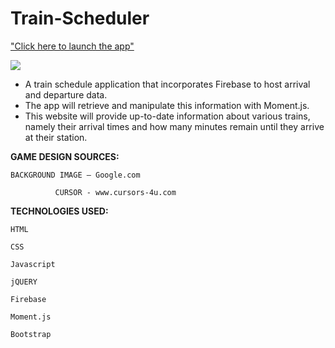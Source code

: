 # Train-Scheduler
["Click here to launch the app"](https://lerodcalanoc.github.io/Train-Scheduler/)

![](https://media1.tenor.com/images/86c1f0bc306ed064347442971f95b8bb/tenor.gif?itemid=5943300)


* A train schedule application that incorporates Firebase to host arrival and departure data. 
* The app will retrieve and manipulate this information with Moment.js.
* This website will provide up-to-date information about various trains, namely their arrival times and how many minutes remain until they arrive at their station.




**GAME DESIGN SOURCES:**
  
	BACKGROUND IMAGE – Google.com

              CURSOR - www.cursors-4u.com 
           
**TECHNOLOGIES USED:**

    HTML

    CSS

    Javascript

    jQUERY

    Firebase
    
    Moment.js

    Bootstrap
